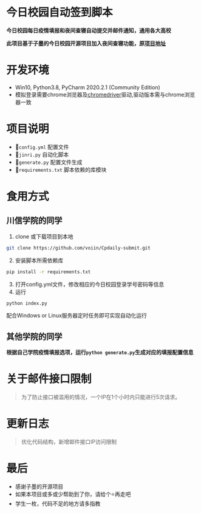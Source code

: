 # 今日校园自动签到脚本

**今日校园每日疫情填报和夜间查寝自动提交并邮件通知，通用各大高校**

**此项目基于子墨的今日校园开源项目加入夜间查寝功能，原[项目地址](https://github.com/ZimoLoveShuang/auto-submit)**


# 开发环境
- Win10, Python3.8, PyCharm 2020.2.1 (Community Edition)
- 模拟登录需要chrome浏览器及[chromedriver](https://chromedriver.storage.googleapis.com/index.html)驱动,驱动版本需与chrome浏览器一致

# 项目说明
- 📄`config.yml`  配置文件
- 🍩`jinri.py`  自动化脚本
- 🍕`generate.py` 配置文件生成
- 🍥`requirements.txt` 脚本依赖的库模块


# 食用方式
## 川信学院的同学
1. clone 或下载项目到本地
```bash
git clone https://github.com/voiin/Cpdaily-submit.git
```
2. 安装脚本所需依赖库
```bash
pip install -r requirements.txt
```
3. 打开config.yml文件，修改相应的今日校园登录学号密码等信息
4. 运行
```bash
python index.py
```
配合Windows or Linux服务器定时任务即可实现自动化运行

## 其他学院的同学

**根据自己学院疫情填报选项，运行`python generate.py`生成对应的填报配置信息**

# 关于邮件接口限制
> 为了防止接口被滥用的情况，一个IP在1个小时内只能进行5次请求。
# 更新日志
> 优化代码结构，新增邮件接口IP访问限制

# 最后
- 感谢子墨的开源项目
- 如果本项目或多或少帮助到了你，请给个⭐再走吧
- 学生一枚，代码不足的地方请多指教


